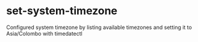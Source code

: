 # set-system-timezone
Configured system timezone by listing available timezones and setting it to Asia/Colombo with timedatectl
